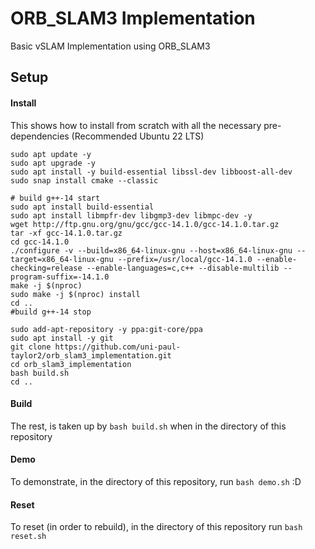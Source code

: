 # ORB_SLAM3 Implementation
Basic vSLAM Implementation using ORB_SLAM3

## Setup
#### Install 
This shows how to install from scratch with all the necessary pre-dependencies (Recommended Ubuntu 22 LTS)
```
sudo apt update -y
sudo apt upgrade -y
sudo apt install -y build-essential libssl-dev libboost-all-dev
sudo snap install cmake --classic

# build g++-14 start
sudo apt install build-essential
sudo apt install libmpfr-dev libgmp3-dev libmpc-dev -y
wget http://ftp.gnu.org/gnu/gcc/gcc-14.1.0/gcc-14.1.0.tar.gz
tar -xf gcc-14.1.0.tar.gz
cd gcc-14.1.0
./configure -v --build=x86_64-linux-gnu --host=x86_64-linux-gnu --target=x86_64-linux-gnu --prefix=/usr/local/gcc-14.1.0 --enable-checking=release --enable-languages=c,c++ --disable-multilib --program-suffix=-14.1.0
make -j $(nproc)
sudo make -j $(nproc) install
cd ..
#build g++-14 stop

sudo add-apt-repository -y ppa:git-core/ppa
sudo apt install -y git
git clone https://github.com/uni-paul-taylor2/orb_slam3_implementation.git
cd orb_slam3_implementation
bash build.sh
cd ..
```

#### Build
The rest, is taken up by `bash build.sh` when in the directory of this repository

#### Demo
To demonstrate, in the directory of this repository, run `bash demo.sh` :D

#### Reset
To reset (in order to rebuild), in the directory of this repository run `bash reset.sh`

